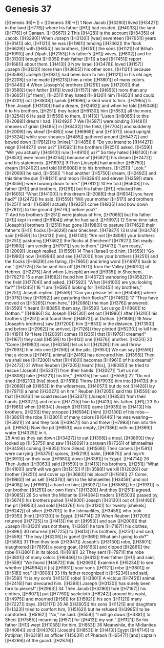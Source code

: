# Genesis 37
[[Genesis 36|←]] • [[Genesis 38|→]]
1 Now Jacob [[H3290]] lived [[H3427]] in the land [[H776]] where his father [[H1]] had resided, [[H4033]] the land [[H776]] of Canaan. [[H3667]] 
2 This [[H428]] is the account [[H8435]] of Jacob. [[H3290]] When Joseph [[H3130]] [was] seventeen [[H7651]] years [[H8141]] old, [[H1121]] he was [[H1961]] tending [[H7462]] the flock [[H6629]] with [[H854]] his brothers, [[H251]] the sons [[H1121]] of Bilhah [[H1090]] and Zilpah, [[H2153]] his father’s [[H1]] wives, [[H802]] and he [[H3130]] brought [[H935]] their father [[H1]] a bad [[H7451]] report [[H1681]] about them. [[H413]] 
3 Now Israel [[H3478]] loved [[H157]] Joseph [[H3130]] more than [[H3605]] his other sons, [[H1121]] because [[H3588]] Joseph [[H1931]] had been born to him [[H1121]] in his old age; [[H2208]] so he made [[H6213]] him  a robe [[H3801]] of many colors. [[H6446]] 
4 When [Joseph’s] brothers [[H251]] saw [[H7200]] that [[H3588]] their father [[H1]] loved [[H157]] him [[H853]] more than any [[H3605]] [of them], [[H251]] they hated [[H8130]] him [[H853]] and could [[H3201]] not [[H3808]] speak [[H1696]] a kind word to him. [[H7965]] 
5 Then Joseph [[H3130]] had a dream, [[H2492]] and when he told [[H5046]] it to his brothers, [[H251]] they hated [[H8130]] him [[H853]] all the more. [[H3254]] 
6 He said [[H559]] to them, [[H413]] “Listen [[H8085]] to this [[H2088]] dream I had: [[H2492]] 
7 We [[H587]] were binding [[H481]] sheaves of grain [[H485]] in [[H8432]] the field, [[H7704]] and suddenly [[H2009]] my sheaf [[H485]] rose [[H6965]] and [[H1571]] stood upright, [[H5324]] while your sheaves [[H485]] gathered around [[H5437]] and bowed down [[H7812]] to [mine].” [[H485]] 
8 “Do you intend to [[H4427]] reign [[H4427]] over us?” [[H5921]] his brothers [[H251]] asked. [[H559]] “Will you actually [[H4910]] rule [[H4910]] us?”  So they hated [[H8130]] him [[H853]] even more [[H3254]] because of [[H5921]] his dream [[H2472]] and his statements. [[H1697]] 
9 Then [Joseph] had another [[H5750]] dream [[H2492]] and told [[H5608]] it to his brothers. [[H251]] “Look,” [[H2009]] he said, [[H559]] “I had another [[H5750]] dream, [[H2492]] and this time the sun [[H8121]] and moon [[H3394]] and eleven [[H259]] stars [[H3556]] were bowing down to me.” [[H7812]] 
10 He told [[H5608]] his father [[H1]] and brothers, [[H251]] but his father [[H1]] rebuked him. [[H1605]] “What [[H4100]] is this dream [[H2088]] that [[H834]] you have had?” [[H2472]] he said. [[H559]] “Will your mother [[H517]] and brothers [[H251]] and I [[H589]] actually [[H935]] come [[H935]] and bow down [[H7812]] to the ground [[H776]] before you?”  
11 And his brothers [[H251]] were jealous of him, [[H7065]] but his father [[H1]] kept in mind [[H8104]] what he had said. [[H1697]] 
12 Some time later, [Joseph’s] brothers [[H251]] had gone [[H1980]] to pasture [[H7462]] their father’s [[H1]] flocks [[H6629]] near Shechem. [[H7927]] 
13 Israel [[H3478]] said [[H559]] to [[H413]] [him], [[H3130]] “Are not [[H3808]] your brothers [[H251]] pasturing [[H7462]] the flocks at Shechem? [[H7927]] Get ready; [[H1980]] I am sending [[H7971]] you to them.” [[H413]] “I am ready,” [[H2009]] Joseph replied. [[H559]] 
14 Then [Israel] told him, [[H559]] “Go [[H1980]] now [[H4994]] and see [[H7200]] how your brothers [[H251]] and the flocks [[H6629]] are faring, [[H7965]] and bring word [[H1697]] back to me.” [[H7725]] So he sent him off [[H7971]] from the Valley [[H6010]] of Hebron. [[H2275]] And when [Joseph] arrived [[H935]] in Shechem, [[H7927]] 
15 a man [[H582]] found him [[H4672]] wandering [[H8582]] in the field [[H7704]] and asked, [[H7592]] “What [[H4100]] are you looking for?” [[H1245]] 
16 “I am [[H595]] looking for [[H1245]] my brothers,” [[H251]] Joseph replied. [[H559]] “Can you please tell me [[H5046]] where [[H375]] they [[H1992]] are pasturing their flocks?” [[H7462]] 
17 “They have moved on [[H5265]] from here,” [[H2088]] the man [[H376]] answered. [[H559]] “I heard [[H8085]] them say, [[H559]] ‘Let us go [[H1980]] to Dothan.’” [[H1886]] So Joseph [[H3130]] set out [[H1980]] after [[H310]] his brothers [[H251]] and found them [[H4672]] at Dothan. [[H1886]] 
18 Now [Joseph’s brothers] saw [[H7200]] him [[H853]] in the distance, [[H7350]] and before [[H2962]] he arrived, [[H7126]] they plotted [[H5230]] to kill him. [[H4191]] 
19 “Here [[H2009]] comes [[H935]] that [[H1976]] dreamer!” [[H1167]] they said [[H559]] to [[H413]] one [[H376]] another. [[H251]] 
20 “Come [[H1980]] now, [[H6258]] let us kill [[H2026]] him and throw [[H7993]] him into one [[H259]] of the pits. [[H953]] We can say [[H559]] that a vicious [[H7451]] animal [[H2416]] has devoured him. [[H398]] Then we shall see [[H7200]] what [[H4100]] becomes [[H1961]] of his dreams!” [[H2472]] 
21 When Reuben [[H7205]] heard [this], [[H8085]] he tried to rescue [Joseph] [[H5337]] from their hands. [[H3027]] “Let us not [[H3808]] take [[H5221]] his life,” [[H5315]] he said. [[H559]] 
22 “Do not shed [[H8210]] [his] blood. [[H1818]] Throw [[H7993]] him into [[H413]] this [[H2088]] pit [[H953]] in the wilderness, [[H4057]] but do not [[H408]] lay [[H7971]] a hand [[H3027]] on him.”  Reuben [[H7205]] said this [[H559]] so that [[H4616]] he could rescue [[H5337]] [Joseph] [[H853]] from their hands [[H3027]] and return [[H7725]] him to [[H413]] his father. [[H1]] 
23 So [[H1961]] when [[H834]] Joseph [[H3130]] came [[H935]] to [[H413]] his brothers, [[H251]] they stripped [[H6584]] [him] [[H3130]] of his robe— [[H3801]] the robe [[H3801]] of many colors [[H6446]] he was wearing— [[H5921]] 
24 and they took [[H3947]] him and threw [[H7993]] him into the pit. [[H953]] Now the pit [[H953]] was empty, [[H7386]] with no [[H369]] water [[H4325]] in it.  
25 And as they sat down [[H3427]] to eat [[H398]] a meal, [[H3899]] they looked up [[H5375]] and saw [[H2009]] a caravan [[H736]] of Ishmaelites [[H3459]] coming [[H935]] from Gilead. [[H1568]] Their camels [[H1581]] were carrying [[H5375]] spices, [[H5219]] balm, [[H6875]] and myrrh [[H3910]] on their way [[H1980]] down [[H3381]] to Egypt. [[H4714]] 
26 Then Judah [[H3063]] said [[H559]] to [[H413]] his brothers, [[H251]] “What [[H4100]] profit will we gain [[H1215]] if [[H3588]] we kill [[H2026]] our brother [[H251]] and cover up [[H3680]] his blood? [[H1818]] 
27 Come, [[H1980]] let us sell [[H4376]] him to the Ishmaelites [[H3459]] and not [[H408]] lay [[H1961]] a hand on him; [[H3027]] for [[H3588]] he [[H1931]] is our brother, [[H251]] our own flesh.” [[H1320]] And they [[H251]] agreed. [[H8085]] 
28 So when the Midianite [[H4084]] traders [[H5503]] passed by, [[H5674]] his brothers pulled [[H4900]] Joseph [[H3130]] out of [[H4480]] the pit [[H953]] and sold [[H4376]] him [[H3130]] for twenty [shekels] [[H6242]] of silver [[H3701]] to the Ishmaelites, [[H3459]] who took [[H935]] [him] [[H3130]] to Egypt. [[H4714]] 
29 When Reuben [[H7205]] returned [[H7725]] to [[H413]] the pit [[H953]] and saw [[H2009]] that Joseph [[H3130]] was not there, [[H369]] he tore [[H7167]] his clothes, [[H899]] 
30 returned [[H7725]] to [[H413]] his brothers, [[H251]] and said, [[H559]] “The boy [[H3206]] is gone! [[H369]] What am I going to do?” [[H589]] 
31 Then they took [[H3947]] Joseph’s [[H3130]] robe, [[H3801]] slaughtered [[H7819]] a young goat, [[H8163]] and dipped [[H2881]] the robe [[H3801]] in its blood. [[H1818]] 
32 They sent [[H7971]] the robe [[H3801]] of many colors [[H6446]] to [[H413]] their father [[H1]] and said, [[H559]] “We found [[H4672]] this. [[H2063]] Examine it [[H5234]] to see whether [[H4994]] it [is] [[H1931]] your son’s [[H1121]] robe [[H3801]] or [[H518]] not.” [[H3808]] 
33 His father recognized it [[H5234]] and said, [[H559]] “It is my son’s [[H1121]] robe! [[H3801]] A vicious [[H7451]] animal [[H2416]] has devoured him. [[H398]] Joseph [[H3130]] has surely been torn to pieces!” [[H2963]] 
34 Then Jacob [[H3290]] tore [[H7167]] his clothes, [[H8071]] put [[H7760]] sackcloth [[H8242]] around his waist, [[H4975]] and mourned [[H56]] for [[H5921]] his son [[H1121]] many [[H7227]] days. [[H3117]] 
35 All [[H3605]] his sons [[H1121]] and daughters [[H1323]] tried to comfort him, [[H5162]] but he refused [[H3985]] to be comforted. [[H5162]] “No,” he said. [[H559]] “I will go down [[H3381]] to Sheol [[H7585]] mourning [[H57]] for [[H413]] my son.” [[H1121]] So his father [[H1]] wept [[H1058]] for him. [[H853]] 
36 Meanwhile, the Midianites [[H4084]] sold [[H4376]] [Joseph] [[H853]] in [[H413]] Egypt [[H4714]] to Potiphar, [[H6318]] an officer [[H5631]] of Pharaoh [[H6547]] [and] captain [[H8269]] of the guard. [[H2876]] 
